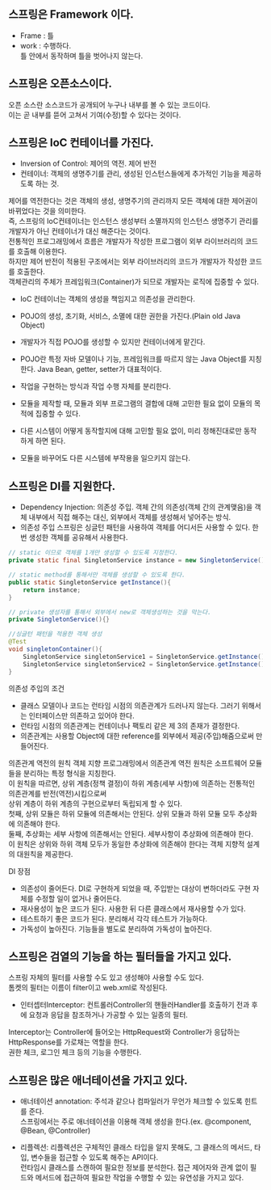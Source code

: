 ## 스프링은 Framework 이다.

- Frame : 틀     
- work : 수행하다.      
틀 안에서 동작하며 틀을 벗어나지 않는다.

## 스프링은 오픈소스이다.

오픈 소스란 소스코드가 공개되어 누구나 내부를 볼 수 있는 코드이다.     
이는 곧 내부를 뜯어 고쳐서 기여(수정)할 수 있다는 것이다.     

## 스프링은 IoC 컨테이너를 가진다.     

- Inversion of Control: 제어의 역전. 제어 반전     
- 컨테이너: 객체의 생명주기를 관리, 생성된 인스턴스들에게 추가적인 기능을 제공하도록 하는 것.     

제어를 역전한다는 것은 객체의 생성, 생명주기의 관리까지 모든 객체에 대한 제어권이 바뀌었다는 것을 의미한다.    
즉, 스프링의 IoC컨테이너는 인스턴스 생성부터 소멸까지의 인스턴스 생명주기 관리를 개발자가 아닌 컨테이너가 대신 해준다는 것이다.     
전통적인 프로그래밍에서 흐름은 개발자가 작성한 프로그램이 외부 라이브러리의 코드를 호출해 이용한다.    
하지만 제어 반전이 적용된 구조에서는 외부 라이브러리의 코드가 개발자가 작성한 코드를 호출한다.      
객체관리의 주체가 프레임워크(Container)가 되므로 개발자는 로직에 집중할 수 있다.     

 - IoC 컨테이너는 객체의 생성을 책임지고 의존성을 관리한다.       
 - POJO의 생성, 초기화, 서비스, 소멸에 대한 권한을 가진다.(Plain old Java Object)       
 - 개발자가 직접 POJO를 생성할 수 있지만 컨테이너에게 맡긴다.     
 - POJO란 특정 자바 모델이나 기능, 프레임워크를 따르지 않는 Java Object를 지칭한다. Java Bean, getter, setter가 대표적이다.     
 
 
 - 작업을 구현하는 방식과 작업 수행 자체를 분리한다.      
 - 모듈을 제작할 때, 모듈과 외부 프로그램의 결합에 대해 고민한 필요 없이 모듈의 목적에 집중할 수 있다.     
 - 다른 시스템이 어떻게 동작할지에 대해 고민할 필요 없이, 미리 정해진대로만 동작하게 하면 된다.     
 - 모듈을 바꾸어도 다른 시스템에 부작용을 일으키지 않는다.    
 
## 스프링은 DI를 지원한다.

- Dependency Injection: 의존성 주입. 객체 간의 의존성(객체 간의 관계맺음)을 객체 내부에서 직접 해주는 대신, 외부에서 객체를 생성해서 넣어주는 방식.      
- 의존성 주입 스프링은 싱글턴 패턴을 사용하여 객체를 어디서든 사용할 수 있다. 한 번 생성한 객체를 공유해서 사용한다.    

```java
// static 이므로 객체를 1개만 생성할 수 있도록 지정한다.
private static final SingletonService instance = new SingletonService();

// static method를 통해서만 객체를 생성할 수 있도록 한다.
public static SingletonService getInstance(){
	return instance;
}

// private 생성자를 통해서 외부에서 new로 객체생성하는 것을 막는다.
private SingletonService(){}

//싱글턴 패턴을 적용한 객체 생성
@Test
void singletonContainer(){
	SingletonService singletonService1 = SingletonService.getInstance();
	SingletonService singletonService2 = SingletonService.getInstance();
}
```


의존성 주입의 조건
- 클래스 모델이나 코드는 런타임 시점의 의존관계가 드러나지 않는다. 그러기 위해서는 인터페이스만 의존하고 있어야 한다.     
- 런타임 시점의 의존관계는 컨테이너나 팩토리 같은 제 3의 존재가 결정한다.     
- 의존관계는 사용할 Object에 대한 reference를 외부에서 제공(주입)해줌으로써 만들어진다.     


의존관계 역전의 원칙
객체 지향 프로그래밍에서 의존관계 역전 원칙은 소프트웨어 모듈들을 분리하는 특정 형식을 지칭한다.    
이 원칙을 따르면, 상위 계층(정책 결정)이 하위 계층(세부 사항)에 의존하는 전통적인 의존관계를 반전(역전)시킴으로써       
상위 계층이 하위 계층의 구현으로부터 독립되게 할 수 있다.       
첫째, 상위 모듈은 하위 모듈에 의존해서는 안된다. 상위 모듈과 하위 모듈 모두 추상화에 의존해야 한다.     
둘째, 추상화는 세부 사항에 의존해서는 안된다. 세부사항이 추상화에 의존해야 한다.    
이 원칙은 상위와 하위 객체 모두가 동일한 추상화에 의존해야 한다는 객체 지향적 설계의 대원칙을 제공한다.     


DI 장점     
- 의존성이 줄어든다. DI로 구현하게 되었을 때, 주입받는 대상이 변하더라도 구현 자체를 수정할 일이 없거나 줄어든다.       
- 재사용성이 높은 코드가 된다. 사용한 뒤 다른 클래스에서 재사용할 수가 있다.     
- 테스트하기 좋은 코드가 된다. 분리해서 각각 테스트가 가능하다.     
- 가독성이 높아진다. 기능들을 별도로 분리하여 가독성이 높아진다.     


## 스프링은 검열의 기능을 하는 필터들을 가지고 있다.

스프링 자체의 필터를 사용할 수도 있고 생성해야 사용할 수도 있다.     
톰켓의 필터는 이름이 filter이고 web.xml로 작성된다.    

- 인터셉터Interceptor: 컨트롤러Controller의 핸들러Handler를 호출하기 전과 후에 요청과 응답을 참조하거나 가공할 수 있는 일종의 필터.       

Interceptor는 Controller에 들어오는 HttpRequest와 Controller가 응답하는 HttpResponse를 가로채는 역할을 한다.      
권한 체크, 로그인 체크 등의 기능을 수행한다.    

## 스프링은 많은 애너테이션을 가지고 있다.

- 애너테이션 annotation: 주석과 같으나 컴파일러가 무언가 체크할 수 있도록 힌트를 준다.      
스프링에서는 주로 애너테이션을 이용해 객체 생성을 한다.(ex. @component, @Bean, @Controller)

- 리플렉션: 리플렉션은 구체적인 클래스 타입을 알지 못해도, 그 클래스의 메서드, 타입, 변수들을 접근할 수 있도록 해주는 API이다.     
런타임시 클래스를 스캔하여 필요한 정보를 분석한다. 접근 제어자와 관계 없이 필드와 메서드에 접근하여 필요한 작업을 수행할 수 있는 유연성을 가지고 있다.
